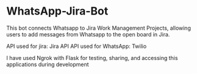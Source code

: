 # WhatsApp-Jira-Bot

This bot connects Whatsapp to Jira Work Management Projects, 
allowing users to add messages from Whatsapp to the open board in Jira.

API used for jira: Jira API
API used for WhatsApp: Twilio

I have used Ngrok with Flask for testing, sharing, and 
accessing this applications during development
